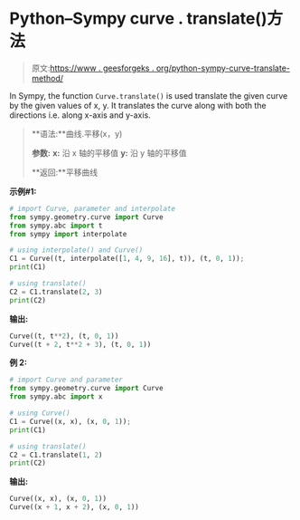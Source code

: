# Python–Sympy curve . translate()方法

> 原文:[https://www . geesforgeks . org/python-sympy-curve-translate-method/](https://www.geeksforgeeks.org/python-sympy-curve-translate-method/)

In Sympy, the function `Curve.translate()` is used translate the given curve by the given values of x, y. It translates the curve along with both the directions i.e. along x-axis and y-axis.

> **语法:**曲线.平移(x，y)
> 
> **参数:**
> **x:** 沿 x 轴的平移值
> **y:** 沿 y 轴的平移值
> 
> **返回:**平移曲线

**示例#1:**

```py
# import Curve, parameter and interpolate
from sympy.geometry.curve import Curve
from sympy.abc import t
from sympy import interpolate

# using interpolate() and Curve()
C1 = Curve((t, interpolate([1, 4, 9, 16], t)), (t, 0, 1));
print(C1)

# using translate()
C2 = C1.translate(2, 3)
print(C2)
```

**输出:**

```py
Curve((t, t**2), (t, 0, 1))  
Curve((t + 2, t**2 + 3), (t, 0, 1))

```

**例 2:**

```py
# import Curve and parameter
from sympy.geometry.curve import Curve
from sympy.abc import x

# using Curve()
C1 = Curve((x, x), (x, 0, 1));
print(C1)

# using translate()
C2 = C1.translate(1, 2)
print(C2)
```

**输出:**

```py
Curve((x, x), (x, 0, 1))  
Curve((x + 1, x + 2), (x, 0, 1))

```
